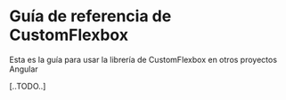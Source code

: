
# Guía de referencia de CustomFlexbox

Esta es la guía para usar la librería de CustomFlexbox en otros proyectos Angular

[..TODO..]
